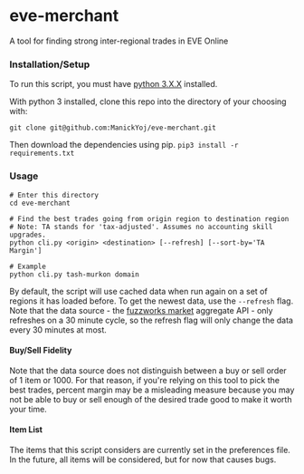 # eve-merchant
A tool for finding strong inter-regional trades in EVE Online

### Installation/Setup

To run this script, you must have [python 3.X.X](https://www.python.org/downloads/) installed.

With python 3 installed, clone this repo into the directory of your choosing with:

`git clone git@github.com:ManickYoj/eve-merchant.git`

Then download the dependencies using pip.
`pip3 install -r requirements.txt`

### Usage

```
# Enter this directory
cd eve-merchant

# Find the best trades going from origin region to destination region
# Note: TA stands for 'tax-adjusted'. Assumes no accounting skill upgrades.
python cli.py <origin> <destination> [--refresh] [--sort-by='TA Margin']

# Example
python cli.py tash-murkon domain
```

By default, the script will use cached data when run again on a set of regions it has loaded before. To get the newest data, use the `--refresh` flag. Note that the data source - the [fuzzworks market](https://market.fuzzwork.co.uk/) aggregate API - only refreshes on a 30 minute cycle, so the refresh flag will only change the data every 30 minutes at most.


#### Buy/Sell Fidelity
Note that the data source does not distinguish between a buy or sell order of 1 item or 1000. For that reason, if you're relying on this tool to pick the best trades, percent margin may be a misleading measure because you may not be able to buy or sell enough of the desired trade good to make it worth your time.

#### Item List
The items that this script considers are currently set in the preferences file. In the future, all items will be considered, but for now that causes bugs.